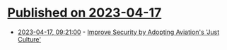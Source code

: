 # [Published on 2023-04-17](index.md)

* [2023-04-17, 09:21:00](https://soylentnews.org/article.pl?sid=23/04/16/133210&from=rss) - [Improve Security by Adopting Aviation's 'Just Culture'](https://soylentnews.org/article.pl?sid=23/04/16/133210&from=rss)
